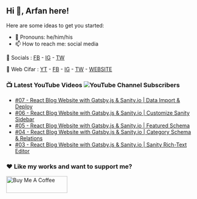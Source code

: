 ## Hi 👋, Arfan here!

Here are some ideas to get you started:

- 🌱 Pronouns: he/him/his
- 📫 How to reach me: social media

🤙 Socials : [FB][fb] - [IG][ig] - [TW][tw]

🏦 Web Cifar : [YT][wyt] - [FB][wcfb] - [IG][wcig] - [TW][wctw] - [WEBSITE][wcwebsite]

### 📺 Latest YouTube Videos ![YouTube Channel Subscribers](https://img.shields.io/youtube/channel/subscribers/UCdxaLo9ALJgXgOUDURRPGiQ?style=social)

<!-- YOUTUBE:START -->
- [#07 - React Blog Website with Gatsby.js &amp; Sanity.io | Data Import &amp; Deploy](https://www.youtube.com/watch?v=J1wZ76U3NHM)
- [#06 - React Blog Website with Gatsby.js &amp; Sanity.io | Customize Sanity Sidebar](https://www.youtube.com/watch?v=ZX73W57Bypk)
- [#05 - React Blog Website with Gatsby.js &amp; Sanity.io | Featured Schema](https://www.youtube.com/watch?v=cDrbPQTwQFA)
- [#04 - React Blog Website with Gatsby.js &amp; Sanity.io | Category Schema &amp; Relations](https://www.youtube.com/watch?v=3ugchx4lHEg)
- [#03 - React Blog Website with Gatsby.js &amp; Sanity.io | Sanity Rich-Text Editor](https://www.youtube.com/watch?v=2M6TBHdPTZk)
<!-- YOUTUBE:END -->

### ♥ Like my works and want to support me?
<a href="https://www.buymeacoffee.com/shaifarfan08" target="_blank"><img src="https://cdn.buymeacoffee.com/buttons/v2/default-blue.png" alt="Buy Me A Coffee" style="height: 45px !important;width: 162.75px !important;" ></a>


[fb]: http://facebook.com/fb.shaifarfan08
[ig]: http://instagram.com/shaifarfan08
[tw]: http://twitter.com/shaifarfan08
[wcfb]: http://facebook.com/webcifar
[wcig]: http://instagram.com/web_cifar
[wctw]: http://twitter.com/webcifar
[wcwebsite]: http://webcifar.com
[wyt]: https://www.youtube.com/channel/UCdxaLo9ALJgXgOUDURRPGiQ
